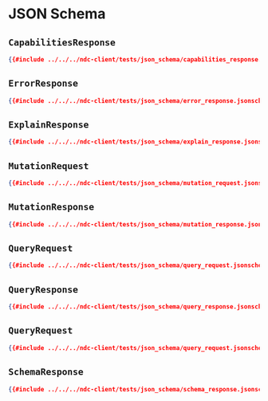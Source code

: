 # JSON Schema

## `CapabilitiesResponse`

```json
{{#include ../../../ndc-client/tests/json_schema/capabilities_response.jsonschema}}
```

## `ErrorResponse`

```json
{{#include ../../../ndc-client/tests/json_schema/error_response.jsonschema}}
```

## `ExplainResponse`

```json
{{#include ../../../ndc-client/tests/json_schema/explain_response.jsonschema}}
```

## `MutationRequest`

```json
{{#include ../../../ndc-client/tests/json_schema/mutation_request.jsonschema}}
```

## `MutationResponse`

```json
{{#include ../../../ndc-client/tests/json_schema/mutation_response.jsonschema}}
```

## `QueryRequest`

```json
{{#include ../../../ndc-client/tests/json_schema/query_request.jsonschema}}
```

## `QueryResponse`

```json
{{#include ../../../ndc-client/tests/json_schema/query_response.jsonschema}}
```


## `QueryRequest`

```json
{{#include ../../../ndc-client/tests/json_schema/query_request.jsonschema}}
```

## `SchemaResponse`

```json
{{#include ../../../ndc-client/tests/json_schema/schema_response.jsonschema}}
```

